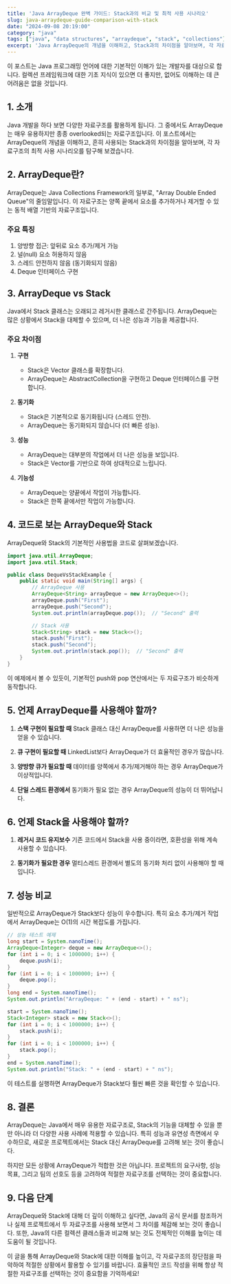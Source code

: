 ```yaml
---
title: 'Java ArrayDeque 완벽 가이드: Stack과의 비교 및 최적 사용 시나리오'
slug: java-arraydeque-guide-comparison-with-stack
date: "2024-09-08 20:19:00"
category: "java"
tags: ["java", "data structures", "arraydeque", "stack", "collections"]
excerpt: 'Java ArrayDeque의 개념을 이해하고, Stack과의 차이점을 알아보며, 각 자료구조의 최적 사용 시나리오를 탐구합니다.'
---
```


이 포스트는 Java 프로그래밍 언어에 대한 기본적인 이해가 있는 개발자를 대상으로 합니다. 컬렉션 프레임워크에 대한 기초 지식이 있으면 더 좋지만, 없어도 이해하는 데 큰 어려움은 없을 것입니다.

## 1. 소개

Java 개발을 하다 보면 다양한 자료구조를 활용하게 됩니다. 그 중에서도 ArrayDeque는 매우 유용하지만 종종 overlooked되는 자료구조입니다. 이 포스트에서는 ArrayDeque의 개념을 이해하고, 흔히 사용되는 Stack과의 차이점을 알아보며, 각 자료구조의 최적 사용 시나리오를 탐구해 보겠습니다.

## 2. ArrayDeque란?

ArrayDeque는 Java Collections Framework의 일부로, "Array Double Ended Queue"의 줄임말입니다. 이 자료구조는 양쪽 끝에서 요소를 추가하거나 제거할 수 있는 동적 배열 기반의 자료구조입니다.

### 주요 특징

1. 양방향 접근: 앞뒤로 요소 추가/제거 가능
2. 널(null) 요소 허용하지 않음
3. 스레드 안전하지 않음 (동기화되지 않음)
4. Deque 인터페이스 구현

## 3. ArrayDeque vs Stack

Java에서 Stack 클래스는 오래되고 레거시한 클래스로 간주됩니다. ArrayDeque는 많은 상황에서 Stack을 대체할 수 있으며, 더 나은 성능과 기능을 제공합니다.

### 주요 차이점

1. **구현**
    - Stack은 Vector 클래스를 확장합니다.
    - ArrayDeque는 AbstractCollection을 구현하고 Deque 인터페이스를 구현합니다.

2. **동기화**
    - Stack은 기본적으로 동기화됩니다 (스레드 안전).
    - ArrayDeque는 동기화되지 않습니다 (더 빠른 성능).

3. **성능**
    - ArrayDeque는 대부분의 작업에서 더 나은 성능을 보입니다.
    - Stack은 Vector를 기반으로 하여 상대적으로 느립니다.

4. **기능성**
    - ArrayDeque는 양끝에서 작업이 가능합니다.
    - Stack은 한쪽 끝에서만 작업이 가능합니다.

## 4. 코드로 보는 ArrayDeque와 Stack

ArrayDeque와 Stack의 기본적인 사용법을 코드로 살펴보겠습니다.

```java
import java.util.ArrayDeque;
import java.util.Stack;

public class DequeVsStackExample {
    public static void main(String[] args) {
        // ArrayDeque 사용
        ArrayDeque<String> arrayDeque = new ArrayDeque<>();
        arrayDeque.push("First");
        arrayDeque.push("Second");
        System.out.println(arrayDeque.pop());  // "Second" 출력

        // Stack 사용
        Stack<String> stack = new Stack<>();
        stack.push("First");
        stack.push("Second");
        System.out.println(stack.pop());  // "Second" 출력
    }
}
```

이 예제에서 볼 수 있듯이, 기본적인 push와 pop 연산에서는 두 자료구조가 비슷하게 동작합니다.

## 5. 언제 ArrayDeque를 사용해야 할까?

1. **스택 구현이 필요할 때**
   Stack 클래스 대신 ArrayDeque를 사용하면 더 나은 성능을 얻을 수 있습니다.

2. **큐 구현이 필요할 때**
   LinkedList보다 ArrayDeque가 더 효율적인 경우가 많습니다.

3. **양방향 큐가 필요할 때**
   데이터를 양쪽에서 추가/제거해야 하는 경우 ArrayDeque가 이상적입니다.

4. **단일 스레드 환경에서**
   동기화가 필요 없는 경우 ArrayDeque의 성능이 더 뛰어납니다.

## 6. 언제 Stack을 사용해야 할까?

1. **레거시 코드 유지보수**
   기존 코드에서 Stack을 사용 중이라면, 호환성을 위해 계속 사용할 수 있습니다.

2. **동기화가 필요한 경우**
   멀티스레드 환경에서 별도의 동기화 처리 없이 사용해야 할 때입니다.

## 7. 성능 비교

일반적으로 ArrayDeque가 Stack보다 성능이 우수합니다. 특히 요소 추가/제거 작업에서 ArrayDeque는 O(1)의 시간 복잡도를 가집니다.

```java
// 성능 테스트 예제
long start = System.nanoTime();
ArrayDeque<Integer> deque = new ArrayDeque<>();
for (int i = 0; i < 1000000; i++) {
    deque.push(i);
}
for (int i = 0; i < 1000000; i++) {
    deque.pop();
}
long end = System.nanoTime();
System.out.println("ArrayDeque: " + (end - start) + " ns");

start = System.nanoTime();
Stack<Integer> stack = new Stack<>();
for (int i = 0; i < 1000000; i++) {
    stack.push(i);
}
for (int i = 0; i < 1000000; i++) {
    stack.pop();
}
end = System.nanoTime();
System.out.println("Stack: " + (end - start) + " ns");
```

이 테스트를 실행하면 ArrayDeque가 Stack보다 훨씬 빠른 것을 확인할 수 있습니다.

## 8. 결론

ArrayDeque는 Java에서 매우 유용한 자료구조로, Stack의 기능을 대체할 수 있을 뿐만 아니라 더 다양한 사용 사례에 적용할 수 있습니다. 특히 성능과 유연성 측면에서 우수하므로, 새로운 프로젝트에서는 Stack 대신 ArrayDeque를 고려해 보는 것이 좋습니다.

하지만 모든 상황에 ArrayDeque가 적합한 것은 아닙니다. 프로젝트의 요구사항, 성능 목표, 그리고 팀의 선호도 등을 고려하여 적절한 자료구조를 선택하는 것이 중요합니다.

## 9. 다음 단계

ArrayDeque와 Stack에 대해 더 깊이 이해하고 싶다면, Java의 공식 문서를 참조하거나 실제 프로젝트에서 두 자료구조를 사용해 보면서 그 차이를 체감해 보는 것이 좋습니다. 또한, Java의 다른 컬렉션 클래스들과 비교해 보는 것도 전체적인 이해를 높이는 데 도움이 될 것입니다.

이 글을 통해 ArrayDeque와 Stack에 대한 이해를 높이고, 각 자료구조의 장단점을 파악하여 적절한 상황에서 활용할 수 있기를 바랍니다. 효율적인 코드 작성을 위해 항상 적절한 자료구조를 선택하는 것이 중요함을 기억하세요!
